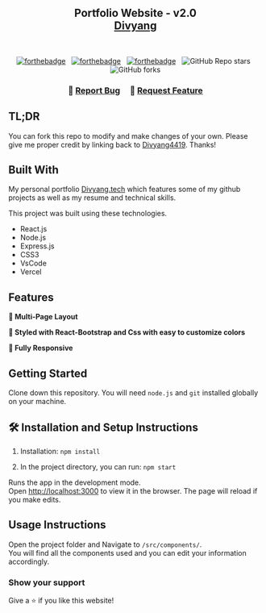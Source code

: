 <h2 align="center">
  Portfolio Website - v2.0<br/>
  <a href="https://bits-of-code-gamma.vercel.app/" target="_blank">Divyang</a>
</h2>


<br/>

<center>

[![forthebadge](https://forthebadge.com/images/badges/built-with-love.svg)](https://forthebadge.com) &nbsp;
[![forthebadge](https://forthebadge.com/images/badges/made-with-javascript.svg)](https://forthebadge.com) &nbsp;
[![forthebadge](https://forthebadge.com/images/badges/open-source.svg)](https://forthebadge.com) &nbsp;
![GitHub Repo stars](https://img.shields.io/github/stars/Divyang4419/Portfolio?color=red&logo=github&style=for-the-badge) &nbsp;
![GitHub forks](https://img.shields.io/github/forks/Divyang4419/Portfolio?color=red&logo=github&style=for-the-badge)

</center>

<h3 align="center">
    🔹
    <a href="https://github.com/divyangsurani/Portfolio/issues">Report Bug</a> &nbsp; &nbsp;
    🔹
    <a href="https://github.com/divyangsurani/Portfolio/issues">Request Feature</a>
</h3>

## TL;DR

You can fork this repo to modify and make changes of your own. Please give me proper credit by linking back to [Divyang4419](https://github.com/divyangsurani/Portfolio). Thanks!

## Built With

My personal portfolio <a href="https://bits-of-code-gamma.vercel.app/" target="_blank">Divyang.tech</a> which features some of my github projects as well as my resume and technical skills.<br/>

This project was built using these technologies.

- React.js
- Node.js
- Express.js
- CSS3
- VsCode
- Vercel

## Features

**📖 Multi-Page Layout**

**🎨 Styled with React-Bootstrap and Css with easy to customize colors**

**📱 Fully Responsive**

## Getting Started

Clone down this repository. You will need `node.js` and `git` installed globally on your machine.

## 🛠 Installation and Setup Instructions

1. Installation: `npm install`

2. In the project directory, you can run: `npm start`

Runs the app in the development mode.\
Open [http://localhost:3000](http://localhost:3000) to view it in the browser.
The page will reload if you make edits.

## Usage Instructions

Open the project folder and Navigate to `/src/components/`. <br/>
You will find all the components used and you can edit your information accordingly.

### Show your support

Give a ⭐ if you like this website!


